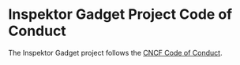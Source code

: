 # Inspektor Gadget Project Code of Conduct

The Inspektor Gadget project follows the [CNCF Code of Conduct](https://github.com/cncf/foundation/blob/main/code-of-conduct.md).
